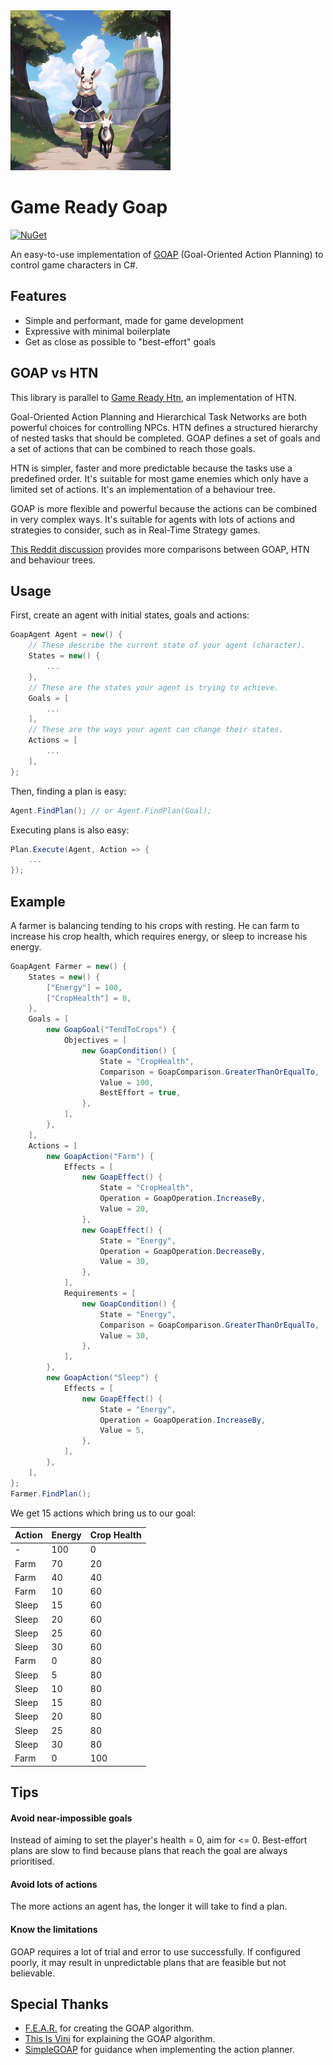 <img src="https://github.com/Joy-less/GameReadyGoap/blob/main/Assets/Icon.jpg?raw=true" width=256/>

# Game Ready Goap

[![NuGet](https://img.shields.io/nuget/v/GameReadyGoap.svg)](https://www.nuget.org/packages/GameReadyGoap)
 
An easy-to-use implementation of [GOAP](https://youtu.be/LhnlNKWh7oc) (Goal-Oriented Action Planning) to control game characters in C#.

## Features

- Simple and performant, made for game development
- Expressive with minimal boilerplate
- Get as close as possible to "best-effort" goals

## GOAP vs HTN

This library is parallel to [Game Ready Htn](https://github.com/Joy-less/GameReadyHtn), an implementation of HTN.

Goal-Oriented Action Planning and Hierarchical Task Networks are both powerful choices for controlling NPCs.
HTN defines a structured hierarchy of nested tasks that should be completed.
GOAP defines a set of goals and a set of actions that can be combined to reach those goals.

HTN is simpler, faster and more predictable because the tasks use a predefined order. It's suitable for most game enemies which only have a limited set of actions. It's an implementation of a behaviour tree.

GOAP is more flexible and powerful because the actions can be combined in very complex ways. It's suitable for agents with lots of actions and strategies to consider, such as in Real-Time Strategy games.

[This Reddit discussion](https://www.reddit.com/r/gamedev/comments/1ozugf) provides more comparisons between GOAP, HTN and behaviour trees.

## Usage

First, create an agent with initial states, goals and actions:
```cs
GoapAgent Agent = new() {
    // These describe the current state of your agent (character).
    States = new() {
        ...
    },
    // These are the states your agent is trying to achieve.
    Goals = [
        ...
    ],
    // These are the ways your agent can change their states.
    Actions = [
        ...
    ],
};
```

Then, finding a plan is easy:
```cs
Agent.FindPlan(); // or Agent.FindPlan(Goal);
```

Executing plans is also easy:
```cs
Plan.Execute(Agent, Action => {
    ...
});
```

## Example

A farmer is balancing tending to his crops with resting. He can farm to increase his crop health, which requires energy, or sleep to increase his energy.
```cs
GoapAgent Farmer = new() {
    States = new() {
        ["Energy"] = 100,
        ["CropHealth"] = 0,
    },
    Goals = [
        new GoapGoal("TendToCrops") {
            Objectives = [
                new GoapCondition() {
                    State = "CropHealth",
                    Comparison = GoapComparison.GreaterThanOrEqualTo,
                    Value = 100,
                    BestEffort = true,
                },
            ],
        },
    ],
    Actions = [
        new GoapAction("Farm") {
            Effects = [
                new GoapEffect() {
                    State = "CropHealth",
                    Operation = GoapOperation.IncreaseBy,
                    Value = 20,
                },
                new GoapEffect() {
                    State = "Energy",
                    Operation = GoapOperation.DecreaseBy,
                    Value = 30,
                },
            ],
            Requirements = [
                new GoapCondition() {
                    State = "Energy",
                    Comparison = GoapComparison.GreaterThanOrEqualTo,
                    Value = 30,
                },
            ],
        },
        new GoapAction("Sleep") {
            Effects = [
                new GoapEffect() {
                    State = "Energy",
                    Operation = GoapOperation.IncreaseBy,
                    Value = 5,
                },
            ],
        },
    ],
};
Farmer.FindPlan();
```

We get 15 actions which bring us to our goal:

| Action  | Energy | Crop Health |
| ------- | ------ | ----------- |
| -       | 100    | 0           |
| Farm    | 70     | 20          |
| Farm    | 40     | 40          |
| Farm    | 10     | 60          |
| Sleep   | 15     | 60          |
| Sleep   | 20     | 60          |
| Sleep   | 25     | 60          |
| Sleep   | 30     | 60          |
| Farm    | 0      | 80          |
| Sleep   | 5      | 80          |
| Sleep   | 10     | 80          |
| Sleep   | 15     | 80          |
| Sleep   | 20     | 80          |
| Sleep   | 25     | 80          |
| Sleep   | 30     | 80          |
| Farm    | 0      | 100         |

## Tips

#### Avoid near-impossible goals
Instead of aiming to set the player's health = 0, aim for <= 0.
Best-effort plans are slow to find because plans that reach the goal are always prioritised.

#### Avoid lots of actions
The more actions an agent has, the longer it will take to find a plan.

#### Know the limitations
GOAP requires a lot of trial and error to use successfully.
If configured poorly, it may result in unpredictable plans that are feasible but not believable.

## Special Thanks

- [F.E.A.R.](https://en.wikipedia.org/wiki/F.E.A.R.) for creating the GOAP algorithm.
- [This Is Vini](https://youtu.be/LhnlNKWh7oc) for explaining the GOAP algorithm.
- [SimpleGOAP](https://github.com/tckerr/SimpleGOAP) for guidance when implementing the action planner.
